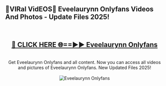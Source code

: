 <h2>🔴VIRal VidEOS🔴 Eveelaurynn Onlyfans Videos And Photos - Update Files 2025!</h2>
<br>
<div align="center">
<h2><a href="https://virallinks.top/Hdb6NB" rel="nofollow">🔴 CLICK HERE 🌐==►► Eveelaurynn Onlyfans</a></h2>
<br>
Get Eveelaurynn Onlyfans and all content. Now you can access all videos and pictures of Eveelaurynn Onlyfans. New Updated Files 2025!
<br>
<br>
<a href="https://virallinks.top/Hdb6NB" rel="nofollow" data-target="animated-image.originalLink"><img src="https://i.imgur.com/dJHk4Zq.gif)" alt="Eveelaurynn Onlyfans" style="max-width: 100%; display: inline-block;" data-target="animated-image.originalImage"></a>
</div>
<br>
